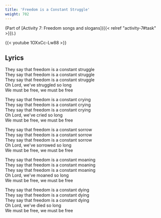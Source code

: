 ```yaml
---
title: 'Freedom is a Constant Struggle'
weight: 702
---
```


(Part of [Activity 7: Freedom songs and slogans]({{< relref "activity-7#task" >}}).)

{{< youtube 1OXxCc-Lw88 >}}

## Lyrics

They say that freedom is a constant struggle  
They say that freedom is a constant struggle  
They say that freedom is a constant struggle  
Oh Lord, we've struggled so long  
We must be free, we must be free  

They say that freedom is a constant crying  
They say that freedom is a constant crying  
They say that freedom is a constant crying  
Oh Lord, we've cried so long  
We must be free, we must be free  

They say that freedom is a constant sorrow  
They say that freedom is a constant sorrow  
They say that freedom is a constant sorrow  
Oh Lord, we've sorrowed so long  
We must be free, we must be free  

They say that freedom is a constant moaning  
They say that freedom is a constant moaning  
They say that freedom is a constant moaning  
Oh Lord, we've moaned so long  
We must be free, we must be free  

They say that freedom is a constant dying  
They say that freedom is a constant dying  
They say that freedom is a constant dying  
Oh Lord, we've died so long  
We must be free, we must be free  
